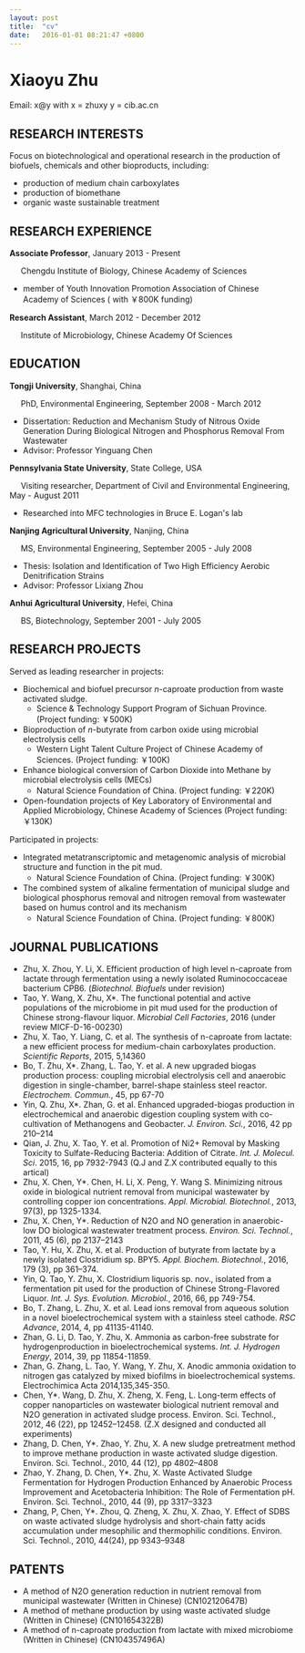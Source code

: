 ```yaml
---
layout: post
title:  "cv"
date:   2016-01-01 08:21:47 +0800
---
```


# Xiaoyu Zhu

Email: x@y with x = zhuxy y = cib.ac.cn

## RESEARCH INTERESTS

Focus on biotechnological and operational research in the production of biofuels, chemicals and other bioproducts, including:
+ production of medium chain carboxylates 
+ production of biomethane
+ organic waste sustainable treatment 

## RESEARCH EXPERIENCE

**Associate Professor**, January 2013 - Present

&nbsp;&nbsp;&nbsp;&nbsp; Chengdu Institute of Biology, Chinese Academy of Sciences
+ member of Youth Innovation Promotion Association of Chinese Academy of Sciences ( with ￥800K funding)

**Research Assistant**, March 2012 - December 2012

&nbsp;&nbsp;&nbsp;&nbsp; Institute of Microbiology, Chinese Academy Of Sciences

## EDUCATION

**Tongji University**, Shanghai, China

&nbsp;&nbsp;&nbsp;&nbsp; PhD, Environmental Engineering, September 2008 - March 2012 
- Dissertation: Reduction and Mechanism Study of Nitrous Oxide Generation During Biological Nitrogen and Phosphorus Removal From Wastewater 
- Advisor: Professor Yinguang Chen

**Pennsylvania State University**, State College, USA

&nbsp;&nbsp;&nbsp;&nbsp; Visiting researcher, Department of Civil and Environmental Engineering, May - August 2011
- Researched into MFC technologies in Bruce E. Logan's lab

**Nanjing Agricultural University**, Nanjing, China

&nbsp;&nbsp;&nbsp;&nbsp; MS, Environmental Engineering, September 2005 - July 2008
- Thesis: Isolation and Identification of Two High Efficiency Aerobic Denitrification Strains
- Advisor: Professor Lixiang Zhou

**Anhui Agricultural University**, Hefei, China

&nbsp;&nbsp;&nbsp;&nbsp; BS, Biotechnology, September 2001 - July 2005 

## RESEARCH PROJECTS

Served as leading researcher in projects: 
+ Biochemical and biofuel precursor *n*-caproate production from waste activated sludge.
  + Science & Technology Support Program of Sichuan Province. (Project funding: ￥500K)
+ Bioproduction of *n*-butyrate from carbon oxide using microbial electrolysis cells
  + Western Light Talent Culture Project of Chinese Academy of Sciences. (Project funding: ￥100K)
+ Enhance biological conversion of Carbon Dioxide into Methane by microbial electrolysis cells (MECs) 
  + Natural Science Foundation of China. (Project funding: ￥220K)
+ Open-foundation projects of Key Laboratory of Environmental and Applied Microbiology, Chinese Academy of Sciences (Project funding: ￥130K)

Participated in projects:
+ Integrated metatranscriptomic and metagenomic analysis of microbial structure and function in the pit mud. 
  + Natural Science Foundation of China. (Project funding: ￥300K)
+ The combined system of alkaline fermentation of municipal sludge and biological phosphorus removal and nitrogen removal from wastewater based on humus control and its mechanism
  + Natural Science Foundation of China. (Project funding: ￥800K)


## JOURNAL PUBLICATIONS

- Zhu, X. Zhou, Y. Li, X. Efficient production of high level n-caproate from lactate through fermentation using a newly isolated Ruminococcaceae bacterium CPB6. (*Biotechnol. Biofuels* under revision)
- Tao, Y. Wang, X. Zhu, X\*. The functional potential and active populations of the microbiome in pit mud used for the production of Chinese strong-flavour liquor. *Microbial Cell Factories*, 2016 (under review MICF-D-16-00230) 
- Zhu, X. Tao, Y. Liang, C. et al. The synthesis of n-caproate from lactate: a new efficient process for medium-chain carboxylates production. *Scientific Reports*, 2015, 5,14360 
- Bo, T. Zhu, X\*. Zhang, L. Tao, Y. et al. A new upgraded biogas production process: coupling microbial electrolysis cell and anaerobic digestion in single-chamber, barrel-shape stainless steel reactor. *Electrochem. Commun.*, 45, pp 67-70
- Yin, Q. Zhu, X\*. Zhan, G. et al. Enhanced upgraded-biogas production in electrochemical and anaerobic digestion coupling system with co-cultivation of Methanogens and Geobacter. *J. Environ. Sci.*, 2016, 42 pp 210–214
- Qian, J. Zhu, X. Tao, Y. et al. Promotion of Ni2+ Removal by Masking Toxicity to Sulfate-Reducing Bacteria: Addition of Citrate. *Int. J. Molecul. Sci*. 2015, 16, pp 7932-7943 (Q.J and Z.X contributed equally to this artical)
- Zhu, X. Chen, Y\*. Chen, H. Li, X. Peng, Y. Wang S. Minimizing nitrous oxide in biological nutrient removal from municipal wastewater by controlling copper ion concentrations. *Appl. Microbial. Biotechnol.*, 2013, 97(3), pp 1325-1334. 
- Zhu, X. Chen, Y\*. Reduction of N2O and NO generation in anaerobic-low DO biological wastewater treatment process. *Environ. Sci. Technol.*, 2011, 45 (6), pp 2137–2143
- Tao, Y. Hu, X. Zhu, X. et al. Production of butyrate from lactate by a newly isolated Clostridium sp. BPY5. *Appl. Biochem. Biotechnol.*, 2016, 179 (3), pp 361–374.
- Yin, Q. Tao, Y. Zhu, X. Clostridium liquoris sp. nov., isolated from a fermentation pit used for the production of Chinese Strong-Flavored Liquor. *Int. J. Sys. Evolution. Microbiol.*, 2016, 66, pp 749-754.
- Bo, T. Zhang, L. Zhu, X. et al. Lead ions removal from aqueous solution in a novel bioelectrochemical system with a stainless steel cathode. *RSC Advance*, 2014, 4, pp 41135-41140.
- Zhan, G. Li, D. Tao, Y. Zhu, X. Ammonia as carbon-free substrate for hydrogenproduction in bioelectrochemical systems. *Int. J. Hydrogen Energy*, 2014, 39, pp 11854-11859.
- Zhan, G. Zhang, L. Tao, Y. Wang, Y. Zhu, X. Anodic ammonia oxidation to nitrogen gas catalyzed by mixed biofilms in bioelectrochemical systems. Electrochimica Acta 2014,135,345-350.
- Chen, Y\*. Wang, D. Zhu, X. Zheng, X. Feng, L. Long-term effects of copper nanoparticles on wastewater biological nutrient removal and N2O generation in activated sludge process. Environ. Sci. Technol., 2012, 46 (22), pp 12452–12458. (Z.X designed and conducted all experiments)
- Zhang, D. Chen, Y\*. Zhao, Y. Zhu, X. A new sludge pretreatment method to improve methane production in waste activated sludge digestion. Environ. Sci. Technol., 2010, 44 (12), pp 4802–4808
- Zhao, Y. Zhang, D. Chen, Y\*. Zhu, X. Waste Activated Sludge Fermentation for Hydrogen Production Enhanced by Anaerobic Process Improvement and Acetobacteria Inhibition: The Role of Fermentation pH. Environ. Sci. Technol., 2010, 44 (9), pp 3317–3323
- Zhang, P, Chen, Y\*. Zhou, Q. Zheng, X. Zhu, X. Zhao, Y. Effect of SDBS on waste activated sludge hydrolysis and short-chain fatty acids accumulation under mesophilic and thermophilic conditions. Environ. Sci. Technol., 2010, 44(24), pp 9343–9348

## PATENTS

- A method of N2O generation reduction in nutrient removal from municipal wastewater (Written in Chinese) (CN102120647B)
- A method of methane production by using waste activated sludge (Written in Chinese)  (CN101654322B)
- A method of n-caproate production from lactate with mixed microbiome (Written in Chinese) (CN104357496A)




